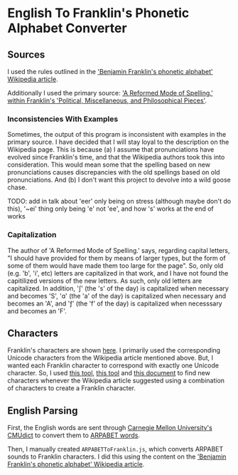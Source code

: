 # English To Franklin's Phonetic Alphabet Converter

## Sources

I used the rules outlined in the ['Benjamin Franklin's phonetic alphabet' Wikipedia article](https://en.wikipedia.org/wiki/Benjamin_Franklin%27s_phonetic_alphabet).

Additionally I used the primary source: ['A Reformed Mode of Spelling.' within Franklin's 'Political, Miscellaneous, and Philosophical Pieces'](https://archive.org/stream/politicalmiscell00franrich#page/466/mode/2up).

### Inconsistencies With Examples

Sometimes, the output of this program is inconsistent with examples in the primary source. I have decided that I will stay loyal to the description on the Wikipedia page. This is because (a) I assume that pronunciations have evolved since Franklin's time, and that the Wikipedia authors took this into consideration. This would mean some that the spelling based on new pronunciations causes discrepancies with the old spellings based on old pronunciations. And (b) I don't want this project to devolve into a wild goose chase. 

TODO: add in talk about 'eer' only being on stress (although maybe don't do this), '~ei' thing only being 'e' not 'ee', and how 's' works at the end of works

### Capitalization

The author of 'A Reformed Mode of Spelling.' says, regarding capital letters, "I should have provided for them by means of larger types, but the form of some of them would have made them too large for the page". So, only old (e.g. 'b', 'i', etc) letters are capitalized in that work, and I have not found the capitilized versions of the new letters. As such, only old letters are capitalized. In addition, 'ʃ' (the 's' of the day) is capitalized when necessary and becomes 'S', 'ɑ' (the 'a' of the day) is capitalized when necessary and becomes an 'A', and 'ƒ' (the 'f' of the day) is capitalized when necesssary and becomes an 'F'.

## Characters

Franklin's characters are shown [here](https://archive.org/stream/politicalmiscell00franrich#page/470/mode/2up). I primarily used the corresponding Unicode characters from the Wikipedia article mentioned above. But, I wanted each Franklin character to correspond with exactly one Unicode character. So, I used [this tool](https://qaz.wtf/u/convert.cgi), [this tool](http://xahlee.info/comp/unicode_index.html) and [this document](http://www.unicode.org/Public/security/latest/confusables.txt) to find new characters whenever the Wikipedia article suggested using a combination of characters to create a Franklin character.

## English Parsing

First, the English words are sent through [Carnegie Mellon University's CMUdict](http://www.speech.cs.cmu.edu/cgi-bin/cmudict) to convert them to [ARPABET words](https://en.wikipedia.org/wiki/ARPABET).

Then, I manually created `ARPABETToFranklin.js`, which converts ARPABET sounds to Franklin characters. I did this using the content on the ['Benjamin Franklin's phonetic alphabet' Wikipedia article](https://en.wikipedia.org/wiki/Benjamin_Franklin%27s_phonetic_alphabet).